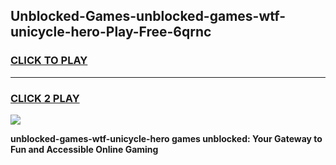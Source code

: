 
## Unblocked-Games-unblocked-games-wtf-unicycle-hero-Play-Free-6qrnc
<h3>
<a href="https://premium76.site?title=unblocked-games-wtf-unicycle-hero&ref=24M">CLICK TO PLAY</a></h3>
<hr>

<h3>
<a href="https://premium76.site?title=unblocked-games-wtf-unicycle-hero&ref=24M">CLICK 2 PLAY</a>
  
</h3>

<a href="https://premium76.site?title=unblocked-games-wtf-unicycle-hero&ref=24M"><img src="https://clearcache.store/games.png"></a>


**unblocked-games-wtf-unicycle-hero games unblocked: Your Gateway to Fun and Accessible Online Gaming**
